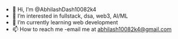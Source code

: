 - 👋 Hi, I’m @AbhilashDash10082k4
- 👀 I’m interested in fullstack, dsa, web3, AI/ML
- 🌱 I’m currently learning web development
- 📫 How to reach me -email me at abhilash10082k4@gmail.com

<!---
AbhilashDash10082k4/AbhilashDash10082k4 is a ✨ special ✨ repository because its `README.md` (this file) appears on your GitHub profile.
You can click the Preview link to take a look at your changes.
--->
